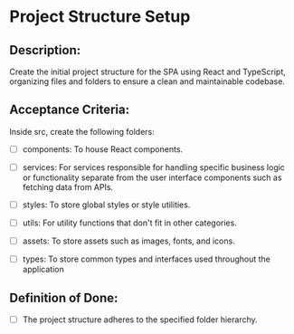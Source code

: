 # Project Structure Setup

## Description:

Create the initial project structure for the SPA using React and TypeScript, organizing files and folders to ensure a clean and maintainable codebase.

## Acceptance Criteria:

Inside src, create the following folders:

- [ ]  components: To house React components.

- [ ]  services: For services responsible for handling specific business logic or functionality separate from the user interface components such as fetching data from APIs.

- [ ]  styles: To store global styles or style utilities.

- [ ]  utils: For utility functions that don\'t fit in other categories.

- [ ]  assets: To store assets such as images, fonts, and icons.

- [ ]  types: To store common types and interfaces used throughout the application

## Definition of Done:

- [ ]  The project structure adheres to the specified folder hierarchy.
